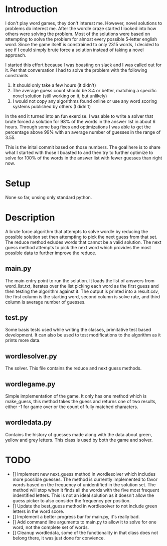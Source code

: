 # Introduction
I don't play word games, they don't interest me. However, novel solutions to problems do interest me. After the
wordle craze started I looked into how others were solving the problem. Most of the solutions were based on attempting
to solve the problem for almost every possible 5-letter english word. Since the game itself is constrained to only 2315 words, 
I decided to see if I could simply brute force a solution instead of taking a novel approach.

I started this effort because I was boasting on slack and I was called out for it. Per that conversation I had to solve the problem with the following constraints. 

1. It should only take a few hours (it didn't)
2. The average guess count should be 3.4 or better, matching a specific novel solution (still working on it, but unlikely)
3. I would not copy any algorithms found online or use any word scoring systems published by others (I didn't)

In the end it turned into an fun exercise. I was able to write a solver that brute forced a solution for 98% of the words in the answer list in about 6 hours. Through some bug fixes and optimizations I was able to get the percentage above 99% with an average number of guesses in the range of 3.55. 

This is the inital commit based on those numbers. The goal here is to share what I started with those I boasted to and then try to further optimize to solve for 100% of the words in the answer list with fewer guesses than right now.

# Setup
None so far, unsing only standard python.

# Description
A brute force algorithm that attempts to solve wordle by reducing the possible solution set then attempting to pick the next guess from that set. The reduce method exludes words that cannot be a valid solution. The next guess method attempts to pick the next word which provides the most possible data to further improve the reduce. 

## main.py
The main entry point to run the solution. It loads the list of answers from word_list.txt, iterates over the list picking each word as the first guess and then testing the algorithm against it. The output is printed into a result.csv, the first column is the starting word, second column is solve rate, and third column is average number of guesses.

## test.py
Some basis tests used while writing the classes, primitative test based development. It can also be used to test modifications to the algorithm as it prints more data.

## wordlesolver.py
The solver. This file contains the reduce and next guess methods. 

## wordlegame.py
Simple implementation of the game. It only has one method which is make_guess, this method takes the guess and returns one of two results, either -1 for game over or the count of fully matched characters.

## wordledata.py
Contains the history of guesses made along with the data about green, yellow and grey letters. This class is used by both the game and solver.

# TODO
- [] Implement new next_guess method in wordlesolver which includes more possible guesses. The method is currently implemented to favor words based on the frequency of unidentified in the solution set. The method will stop when it finds all the words with the five most frequent indentified letters. This is not an ideal solution as it doesn't allow the guess picker to also consider the frequency per position. 
- [] Update the best_guess method in wordlesolver to not include green letters in the word score.
- [] Implement a better progress bar for main.py, it's really bad.
- [] Add command line arguments to main.py to allow it to solve for one word, not the complete set of words. 
- [] Cleanup wordledata, some of the functionality in that class does not belong there, it was just done for convience. 